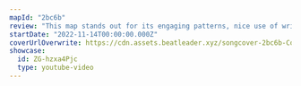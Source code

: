 ```yaml
---
mapId: "2bc6b"
review: "This map stands out for its engaging patterns, nice use of wrist rolls and excellent Chroma Kaleidoscope Lightshow! The  accessible lowers are great for those who don’t enjoy squats and are also a blast to play!"
startDate: "2022-11-14T00:00:00.000Z"
coverUrlOverwrite: https://cdn.assets.beatleader.xyz/songcover-2bc6b-Cover.png
showcase:
  id: ZG-hzxa4Pjc
  type: youtube-video
---
```

